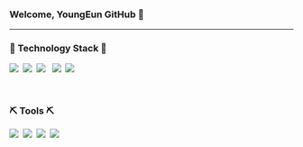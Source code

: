 ### Welcome, YoungEun GitHub 👋
---

### 📝 Technology Stack 📝
<img src="https://img.shields.io/badge/Java-007396?style=flat-square&logo=java&logoColor=white">&nbsp;
<img src="https://img.shields.io/badge/SpringBoot-6DB33F?style=flat-square&logo=springboot&logoColor=white">&nbsp;
<img src="https://img.shields.io/badge/Mysql-4479A1?style=flat-square&logo=mysql&logoColor=white"> &nbsp;
<img src="https://img.shields.io/badge/Linux-FCC624?style=flat-square&logo=linux&logoColor=black">&nbsp;
<img src="https://img.shields.io/badge/Amozon AWS-232F3E?style=flat-square&logo=amazonaws&logoColor=white">

<br/>

### ⛏️ Tools ⛏️
<img src="https://img.shields.io/badge/Android Studio-3DDC84?style=flat-square&logo=androidstudio&logoColor=white">&nbsp;
<img src="https://img.shields.io/badge/IntelliJ IDEA-000000?style=flat-square&logo=intellijidea&logoColor=white">&nbsp;
<img src="https://img.shields.io/badge/Eclipse IDE-2C2255?style=flat-square&logo=eclipseide&logoColor=white">&nbsp;
<img src="https://img.shields.io/badge/Github-181717?style=flat-square&logo=github&logoColor=white">


<!--
**youngniw/youngniw** is a ✨ _special_ ✨ repository because its `README.md` (this file) appears on your GitHub profile.

Here are some ideas to get you started:

- 🔭 I’m currently working on ...
- 🌱 I’m currently learning ...
- 👯 I’m looking to collaborate on ...
- 🤔 I’m looking for help with ...
- 💬 Ask me about ...
- 📫 How to reach me: ...
- 😄 Pronouns: ...
- ⚡ Fun fact: ...
-->
